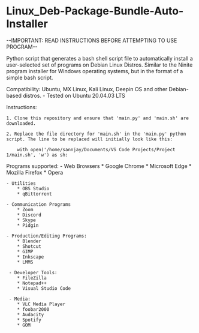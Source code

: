 # Linux_Deb-Package-Bundle-Auto-Installer
--IMPORTANT: READ INSTRUCTIONS BEFORE ATTEMPTING TO USE PROGRAM--

Python script that generates a bash shell script file to automatically install a user-selected set of programs on Debian Linux Distros. Similar to the Ninite program installer for Windows operating systems, but in the format of a simple bash script.

Compatibility: Ubuntu, MX Linux, Kali Linux, Deepin OS and other Debian-based distros.
    - Tested on Ubuntu 20.04.03 LTS
    

Instructions:
    
    1. Clone this repository and ensure that 'main.py' and 'main.sh' are downloaded. 
    
    2. Replace the file directory for 'main.sh' in the 'main.py' python script. The line to be replaced will initially look like this:
 
        with open('/home/sannjay/Documents/VS Code Projects/Project 1/main.sh', 'w') as sh:




    

Programs supported:
    - Web Browsers
        * Google Chrome
        * Microsoft Edge
        * Mozilla Firefox
        * Opera
    
    - Utilities
        * OBS Studio
        * qBittorrent
    
    - Communication Programs
        * Zoom
        * Discord
        * Skype
        * Pidgin
    
    - Production/Editing Programs:
        * Blender
        * Shotcut
        * GIMP
        * Inkscape
        * LMMS
        
     - Developer Tools:
        * FileZilla
        * Notepad++
        * Visual Studio Code
        
     - Media:
        * VLC Media Player
        * foobar2000
        * Audacity
        * Spotify
        * GOM
        
